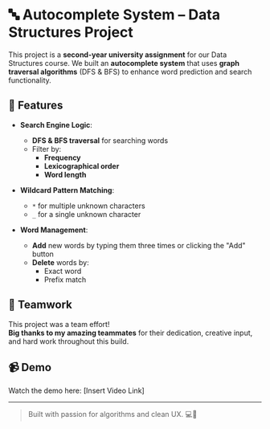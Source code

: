 # 🔤 Autocomplete System – Data Structures Project

This project is a **second-year university assignment** for our Data Structures course. We built an **autocomplete system** that uses **graph traversal algorithms** (DFS & BFS) to enhance word prediction and search functionality.

## 🚀 Features

- **Search Engine Logic**:
  - **DFS & BFS traversal** for searching words
  - Filter by:
    - **Frequency**
    - **Lexicographical order**
    - **Word length**

- **Wildcard Pattern Matching**:
  - `*` for multiple unknown characters  
  - `_` for a single unknown character

- **Word Management**:
  - **Add** new words by typing them three times or clicking the "Add" button
  - **Delete** words by:
    - Exact word
    - Prefix match

## 🤝 Teamwork

This project was a team effort!  
**Big thanks to my amazing teammates** for their dedication, creative input, and hard work throughout this build.

## 📹 Demo

Watch the demo here: [Insert Video Link]

---

> Built with passion for algorithms and clean UX. 💻📘
